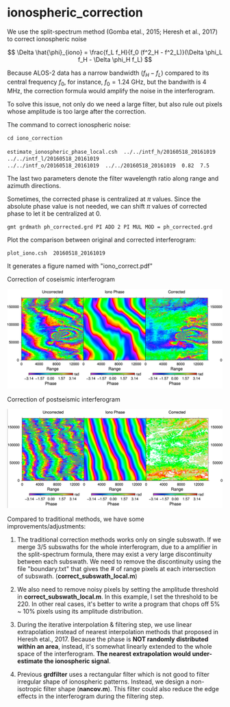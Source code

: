 # ionospheric_correction

We use the split-spectrum method (Gomba etal., 2015; Heresh et al., 2017) to correct ionospheric noise

$$ \Delta \hat{\phi}_{iono} = \frac{f_L f_H}{f_0 (f^2_H - f^2_L)}(\Delta \phi_L f_H - \Delta \phi_H f_L) $$

Because ALOS-2 data has a narrow bandwidth $(f_H - f_L)$ compared to its central frequency $f_0$, 
for instance, $f_0 = 1.24$ GHz, but the bandwith is 4 MHz, the correction formula would amplify the noise in the interferogram.

To solve this issue, not only do we need a large filter, but also rule out pixels whose amplitude is too large after the correction.

The command to correct ionospheric noise:
```
cd iono_correction

estimate_ionospheric_phase_local.csh  ../../intf_h/20160518_20161019  ../../intf_l/20160518_20161019  
../../intf_o/20160518_20161019  ../../20160518_20161019  0.82  7.5
```
The last two parameters denote the filter wavelength ratio along range and azimuth directions.

Sometimes, the corrected phase is centralized at $\pi$ values. Since the absolute phase value is not needed, we can shift $\pi$ values of corrected phase to let it be centralized at 0.
```
gmt grdmath ph_corrected.grd PI ADD 2 PI MUL MOD = ph_corrected.grd
```

Plot the comparison between original and corrected interferogram:
```
plot_iono.csh  20160518_20161019
```
It generates a figure named with "iono_correct.pdf"

Correction of coseismic interferogram
<p align="center">
  <img src="plots/coseismic.png">
</p>

Correction of postseismic interferogram
<p align="center">
  <img src="plots/postseismic.png">
</p>

Compared to traditional methods, we have some improvements/adjustments:
1. The traditional correction methods works only on single subswath. If we merge 3/5 subswaths for the whole interferogram, due to a amplifier in the split-spectrum formula, there may exist a very large discontinuity between each subswath. We need to remove the discontinuity using the file "boundary.txt" that gives the # of range pixels at each intersection of subswath. (**correct_subswath_local.m**)

2. We also need to remove noisy pixels by setting the amplitude threshold in **correct_subswath_local.m**. In this example, I set the threshold to be 220. In other real cases, it's better to write a program that chops off 5% ~ 10% pixels using its amplitude distribution.

3. During the iterative interpolation & filtering step, we use linear extrapolation instead of nearest interpolation methods that proposed in Heresh etal., 2017. Because the phase is **NOT randomly distributed within an area**, instead, it's somewhat linearly extended to the whole space of the interferogram. **The nearest extrapolation would under-estimate the ionospheric signal**.

4. Previous **grdfilter** uses a rectangular filter which is not good to filter irregular shape of ionospheric patterns. Instead, we design a non-isotropic filter shape (**nancov.m**). This filter could also reduce the edge effects in the interferogram during the filtering step.

